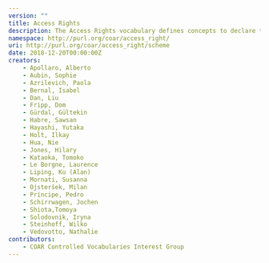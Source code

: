 ```yaml
---
version: ""
title: Access Rights
description: The Access Rights vocabulary defines concepts to declare the access status of a resource. Multilingual labels regard regional distinctions in language and term.
namespace: http://purl.org/coar/access_right/
uri: http://purl.org/coar/access_right/scheme
date: 2018-12-20T00:00:00Z
creators:
    - Apollaro, Alberto
    - Aubin, Sophie
    - Azrilevich, Paola
    - Bernal, Isabel
    - Dan, Liu
    - Fripp, Dom
    - Gürdal, Gültekin
    - Habre, Sawsan
    - Hayashi, Yutaka
    - Holt, Ilkay
    - Hua, Nie
    - Jones, Hilary
    - Kataoka, Tomoko
    - Le Borgne, Laurence
    - Liping, Ku (Alan)
    - Mornati, Susanna
    - Ojsteršek, Milan
    - Príncipe, Pedro
    - Schirrwagen, Jochen
    - Shiota,Tomoya
    - Solodovnik, Iryna
    - Steinhoff, Wilko
    - Vedovotto, Nathalie
contributors:
    - COAR Controlled Vocabularies Interest Group
---
```


